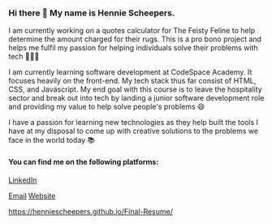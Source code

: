 ### Hi there 👋 My name is Hennie Scheepers. 

I am currently working on a quotes calculator for The Feisty Feline to help determine the amount charged for their rugs. This is a pro bono project and helps me fulfil my passion for helping individuals solve their problems with tech 👨🏻‍💻 

I am currently learning software development at CodeSpace Academy. It focuses heavily on the front-end. My tech stack thus far consist of HTML, CSS, and Javascript. My end goal with this course is to leave the hospitality sector and break out into tech by landing a junior software development role and providing my value to help solve people's problems 😄

I have a passion for learning new technologies as they help built the tools I have at my disposal to come up with creative solutions to the problems we face in the world today 📚

#### You can find me on the following platforms:

[LinkedIn](https://www.linkedin.com/in/hennie-scheepers-8369b1246/)

[Email](hennie.104@hotmail.com)
[Website](https://henniescheepers.github.io/Final-Resume/)

https://henniescheepers.github.io/Final-Resume/
